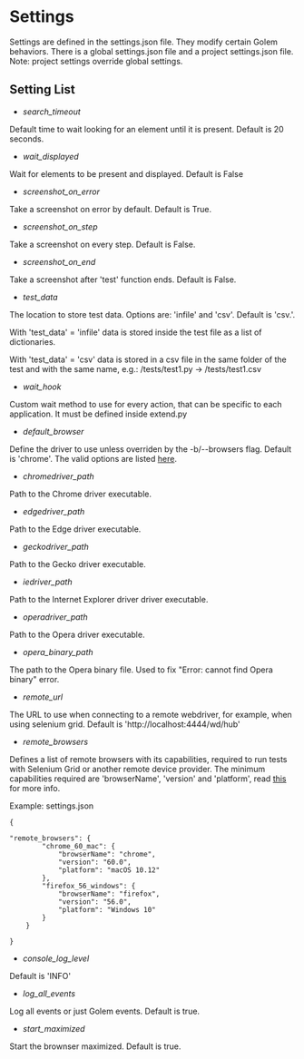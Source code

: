 Settings
==================================================

Settings are defined in the settings.json file. They modify certain Golem behaviors.
There is a global settings.json file and a project settings.json file.
Note: project settings override global settings.


## Setting List


- *search_timeout*

Default time to wait looking for an element until it is present. Default is 20 seconds.

- *wait_displayed*

Wait for elements to be present and displayed. Default is False

- *screenshot_on_error*

Take a screenshot on error by default. Default is True.

- *screenshot_on_step*

Take a screenshot on every step. Default is False.

- *screenshot_on_end*

Take a screenshot after 'test' function ends. Default is False.

- *test_data*

The location to store test data. Options are: 'infile' and 'csv'. Default is 'csv.'. 

With 'test_data' = 'infile'  data is stored inside the test file as a list of dictionaries. 

With 'test_data' = 'csv' data is stored in a csv file in the same folder of the test and with the same name, e.g.: /tests/test1.py -> /tests/test1.csv

- *wait_hook*

Custom wait method to use for every action, that can be specific to each application. It must be defined inside extend.py

- *default_browser*

Define the driver to use unless overriden by the -b/--browsers flag. Default is 'chrome'. The valid options are listed [here](browsers.html#specifying-the-browser-for-a-test).

- *chromedriver_path*

Path to the Chrome driver executable.

- *edgedriver_path*

Path to the Edge driver executable.

- *geckodriver_path*

Path to the Gecko driver executable.

- *iedriver_path*

Path to the Internet Explorer driver driver executable.

- *operadriver_path*

Path to the Opera driver executable.

- *opera_binary_path*

The path to the Opera binary file. Used to fix "Error: cannot find Opera binary" error.

- *remote_url*

The URL to use when connecting to a remote webdriver, for example, when using selenium grid. Default is 'http://localhost:4444/wd/hub'

- *remote_browsers*

Defines a list of remote browsers with its capabilities, required to run tests with Selenium Grid or another remote device provider.
The minimum capabilities required are 'browserName', 'version' and 'platform', read [this](https://github.com/SeleniumHQ/selenium/wiki/DesiredCapabilities) for more info.

Example: settings.json
```
{

"remote_browsers": {
        "chrome_60_mac": {
            "browserName": "chrome",
            "version": "60.0",
            "platform": "macOS 10.12"
        },
        "firefox_56_windows": {
            "browserName": "firefox",
            "version": "56.0",
            "platform": "Windows 10"
        }
    }

}
```

- *console_log_level*

Default is 'INFO'

- *log_all_events*

Log all events or just Golem events. Default is true.

- *start_maximized*

Start the brownser maximized. Default is true.